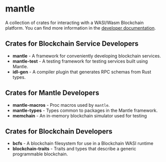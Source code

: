 # mantle

A collection of crates for interacting with a WASI/Wasm Blockchain platform.
You can find more information in the [developer documentation](https://docs.oasiscloud.io).

## Crates for Blockchain Service Developers

* **mantle** - A framework for conveniently developing blockchain services.
* **mantle-test** - A testing framework for testing services built using Mantle.
* **idl-gen** - A compiler plugin that generates RPC schemas from Rust types.

## Crates for Mantle Developers

* **mantle-macros** - Proc macros used by `mantle`.
* **mantle-types** - Types common to packages in the Mantle framework.
* **memchain** - An in-memory blockchain simulator used for testing

## Crates for Blockchain Developers

* **bcfs** - A blockchain filesystem for use in a Blockchain WASI runtime
* **blockchain-traits** - Traits and types that describe a generic programmable blockchain.
